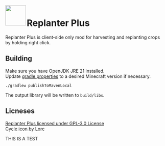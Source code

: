 <img src="icon.png" width=64 align="left">

# Replanter Plus

Replanter Plus is client-side only mod for harvesting and replanting crops by holding right click.

## Building
Make sure you have OpenJDK JRE 21 installed.  
Update [gradle.properties](/gradle.properties) to a desired Minecraft version if necessary.
```
./gradlew publishToMavenLocal
```
The output library will be written to `build/libs`.

## Licneses
[Replanter Plus licensed under GPL-3.0 License](/LICENSE)  
[Cycle icon by Lorc](https://game-icons.net/1x1/lorc/cycle.html)

THIS IS A TEST
